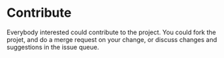 # Contribute
Everybody interested could contribute to the project. You could fork the projet, 
and do a merge request on your change, or discuss changes and suggestions in the 
issue queue.